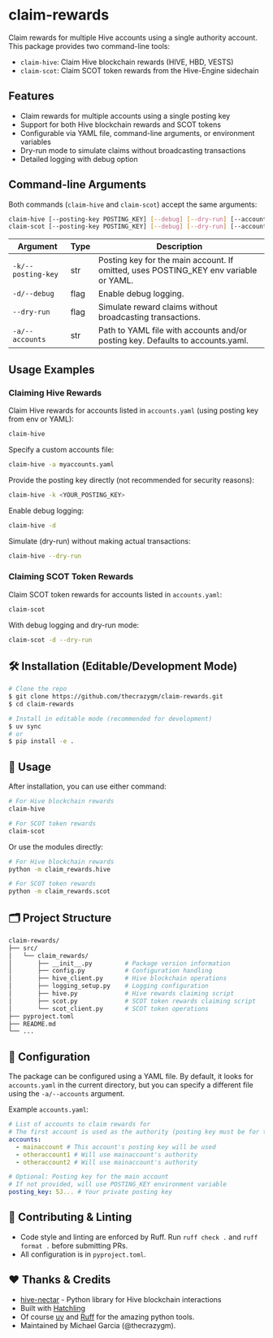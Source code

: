 # claim-rewards

Claim rewards for multiple Hive accounts using a single authority account. This package provides two command-line tools:

- `claim-hive`: Claim Hive blockchain rewards (HIVE, HBD, VESTS)
- `claim-scot`: Claim SCOT token rewards from the Hive-Engine sidechain

## Features

- Claim rewards for multiple accounts using a single posting key
- Support for both Hive blockchain rewards and SCOT tokens
- Configurable via YAML file, command-line arguments, or environment variables
- Dry-run mode to simulate claims without broadcasting transactions
- Detailed logging with debug option

## Command-line Arguments

Both commands (`claim-hive` and `claim-scot`) accept the same arguments:

```bash
claim-hive [--posting-key POSTING_KEY] [--debug] [--dry-run] [--accounts PATH]
claim-scot [--posting-key POSTING_KEY] [--debug] [--dry-run] [--accounts PATH]
```

| Argument           | Type | Description                                                                          |
| ------------------ | ---- | ------------------------------------------------------------------------------------ |
| `-k/--posting-key` | str  | Posting key for the main account. If omitted, uses POSTING_KEY env variable or YAML. |
| `-d/--debug`       | flag | Enable debug logging.                                                                |
| `--dry-run`        | flag | Simulate reward claims without broadcasting transactions.                            |
| `-a/--accounts`    | str  | Path to YAML file with accounts and/or posting key. Defaults to accounts.yaml.       |

## Usage Examples

### Claiming Hive Rewards

Claim Hive rewards for accounts listed in `accounts.yaml` (using posting key from env or YAML):

```bash
claim-hive
```

Specify a custom accounts file:

```bash
claim-hive -a myaccounts.yaml
```

Provide the posting key directly (not recommended for security reasons):

```bash
claim-hive -k <YOUR_POSTING_KEY>
```

Enable debug logging:

```bash
claim-hive -d
```

Simulate (dry-run) without making actual transactions:

```bash
claim-hive --dry-run
```

### Claiming SCOT Token Rewards

Claim SCOT token rewards for accounts listed in `accounts.yaml`:

```bash
claim-scot
```

With debug logging and dry-run mode:

```bash
claim-scot -d --dry-run
```

## 🛠️ Installation (Editable/Development Mode)

```bash
# Clone the repo
$ git clone https://github.com/thecrazygm/claim-rewards.git
$ cd claim-rewards

# Install in editable mode (recommended for development)
$ uv sync
# or
$ pip install -e .
```

## 🏃 Usage

After installation, you can use either command:

```bash
# For Hive blockchain rewards
claim-hive

# For SCOT token rewards
claim-scot
```

Or use the modules directly:

```bash
# For Hive blockchain rewards
python -m claim_rewards.hive

# For SCOT token rewards
python -m claim_rewards.scot
```

## 🗂️ Project Structure

```bash
claim-rewards/
├── src/
│   └── claim_rewards/
│       ├── __init__.py         # Package version information
│       ├── config.py           # Configuration handling
│       ├── hive_client.py      # Hive blockchain operations
│       ├── logging_setup.py    # Logging configuration
│       ├── hive.py             # Hive rewards claiming script
│       ├── scot.py             # SCOT token rewards claiming script
│       └── scot_client.py      # SCOT token operations
├── pyproject.toml
├── README.md
└── ...
```

## 📄 Configuration

The package can be configured using a YAML file. By default, it looks for `accounts.yaml` in the current directory, but you can specify a different file using the `-a/--accounts` argument.

Example `accounts.yaml`:

```yaml
# List of accounts to claim rewards for
# The first account is used as the authority (posting key must be for this account)
accounts:
  - mainaccount # This account's posting key will be used
  - otheraccount1 # Will use mainaccount's authority
  - otheraccount2 # Will use mainaccount's authority

# Optional: Posting key for the main account
# If not provided, will use POSTING_KEY environment variable
posting_key: 5J... # Your private posting key
```

## 📝 Contributing & Linting

- Code style and linting are enforced by Ruff. Run `ruff check .` and `ruff format .` before submitting PRs.
- All configuration is in `pyproject.toml`.

## ❤️ Thanks & Credits

- [hive-nectar](https://github.com/thecrazygm/hive-nectar/) - Python library for Hive blockchain interactions
- Built with [Hatchling](https://hatch.pypa.io/latest/)
- Of course [uv](https://docs.astral.sh/uv/) and [Ruff](https://docs.astral.sh/ruff/) for the amazing python tools.
- Maintained by Michael Garcia (@thecrazygm).
